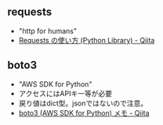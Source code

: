 requests
----

* "http for humans"
* [Requests の使い方 (Python Library) - Qiita](http://qiita.com/sqrtxx/items/49beaa3795925e7de666)

boto3
----

* "AWS SDK for Python"
* アクセスにはAPIキー等が必要
* 戻り値はdict型。jsonではないので注意。
* [boto3 (AWS SDK for Python) メモ - Qiita](http://qiita.com/draco/items/8b99e5494ec5b1371f32)